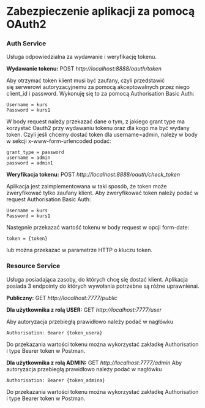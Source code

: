 # Zabezpieczenie aplikacji za pomocą OAuth2

### Auth Service 
Usługa odpowiedzialna za wydawanie i weryfikację tokenu.

**Wydawanie tokenu:**
 POST *http://localhost:8888/oauth/token*

Aby otrzymać token klient musi być zaufany, czyli przedstawić się serwerowi 
autoryzacyjnemu za pomocą akceptowalnych przez niego client_id i password.
Wykonuję się to za pomocą Authorisation Basic Auth:
```
Username = kurs
Password = kurs1
```
W body request należy przekazać dane o tym, z jakiego grant type ma korzystać
Oauth2 przy wydawaniu tokenu oraz dla kogo ma być wydany token. Czyli jeśli chcemy 
dostać token dla username=admin, należy w body w sekcji x-www-form-urlencoded podać:
```
grant_type = password
username = admin
password = admin1
```

 **Weryfikacja tokenu:** POST *http://localhost:8888/oauth/check_token*

Aplikacja jest zaimplementowana w taki sposób, że token może zweryfikować tylko zaufany
klient. Aby zweryfikować token należy podać w request Authorisation Basic Auth:
```
Username = kurs
Password = kurs1
```
Następnie przekazać wartość tokenu w body request w opcji 
form-date:
```
token = {token}
```
lub można przekazać w parametrze HTTP o kluczu token.

### Resource Service 
Usługa posiadająca zasoby, do których chcę się dostać klient.
Aplikacja posiada 3 endpointy do których wywołania potrzebne są różne uprawnienai. 

 **Publiczny:**
GET *http://localhost:7777/public*

 **Dla użytkownika z rolą USER:**
GET *http://localhost:7777/user*

Aby autoryzacja przebiegłą prawidłowo należy podać w nagłówku 
```
Authorisation: Bearer {token_usera}
```
Do przekazania wartości tokenu można wykorzystać zakładkę Authorisation i type Bearer token w Postman.
  
  **Dla użytkownika z rolą ADMIN:**
GET *http://localhost:7777/admin*
Aby autoryzacja przebiegłą prawidłowo należy podać w nagłówku 
```
Authorisation: Bearer {token_admina}
```
Do przekazania wartości tokenu można wykorzystać zakładkę Authorisation i type Bearer token w Postman.
  
